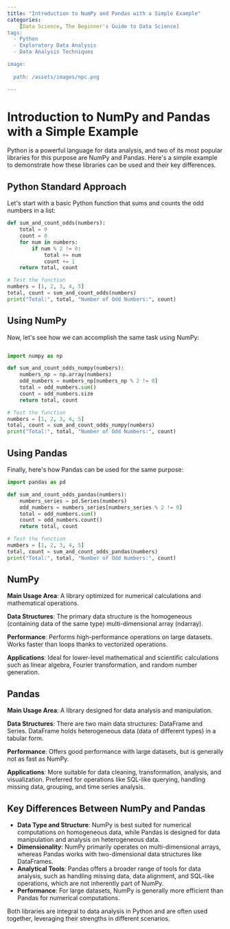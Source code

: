 ```yaml
---
title: "Introduction to NumPy and Pandas with a Simple Example"
categories:
    [Data Science, The Beginner's Guide to Data Science]
tags:
  - Python
  - Exploratory Data Analysis
  - Data Analysis Techniques

image:
 
  path: /assets/images/npc.png

---
```


# Introduction to NumPy and Pandas with a Simple Example

Python is a powerful language for data analysis, and two of its most popular libraries for this purpose are NumPy and Pandas. Here's a simple example to demonstrate how these libraries can be used and their key differences.

## Python Standard Approach

Let's start with a basic Python function that sums and counts the odd numbers in a list:

```python
def sum_and_count_odds(numbers):
    total = 0
    count = 0
    for num in numbers:
        if num % 2 != 0:
            total += num
            count += 1
    return total, count

# Test the function
numbers = [1, 2, 3, 4, 5]
total, count = sum_and_count_odds(numbers)
print("Total:", total, "Number of Odd Numbers:", count)
```
## Using NumPy

Now, let's see how we can accomplish the same task using NumPy:

```python

import numpy as np

def sum_and_count_odds_numpy(numbers):
    numbers_np = np.array(numbers)
    odd_numbers = numbers_np[numbers_np % 2 != 0]
    total = odd_numbers.sum()
    count = odd_numbers.size
    return total, count

# Test the function
numbers = [1, 2, 3, 4, 5]
total, count = sum_and_count_odds_numpy(numbers)
print("Total:", total, "Number of Odd Numbers:", count)

```



## Using Pandas

Finally, here's how Pandas can be used for the same purpose:

```python
import pandas as pd

def sum_and_count_odds_pandas(numbers):
    numbers_series = pd.Series(numbers)
    odd_numbers = numbers_series[numbers_series % 2 != 0]
    total = odd_numbers.sum()
    count = odd_numbers.count()
    return total, count

# Test the function
numbers = [1, 2, 3, 4, 5]
total, count = sum_and_count_odds_pandas(numbers)
print("Total:", total, "Number of Odd Numbers:", count)
```
## NumPy

**Main Usage Area**: A library optimized for numerical calculations and mathematical operations.

**Data Structures**: The primary data structure is the homogeneous (containing data of the same type) multi-dimensional array (ndarray).

**Performance**: Performs high-performance operations on large datasets. Works faster than loops thanks to vectorized operations.

**Applications**: Ideal for lower-level mathematical and scientific calculations such as linear algebra, Fourier transformation, and random number generation.

## Pandas

**Main Usage Area**: A library designed for data analysis and manipulation.

**Data Structures**: There are two main data structures: DataFrame and Series. DataFrame holds heterogeneous data (data of different types) in a tabular form.

**Performance**: Offers good performance with large datasets, but is generally not as fast as NumPy.

**Applications**: More suitable for data cleaning, transformation, analysis, and visualization. Preferred for operations like SQL-like querying, handling missing data, grouping, and time series analysis.


## Key Differences Between NumPy and Pandas

- **Data Type and Structure**: NumPy is best suited for numerical computations on homogeneous data, while Pandas is designed for data manipulation and analysis on heterogeneous data.
- **Dimensionality**: NumPy primarily operates on multi-dimensional arrays, whereas Pandas works with two-dimensional data structures like DataFrames.
- **Analytical Tools**: Pandas offers a broader range of tools for data analysis, such as handling missing data, data alignment, and SQL-like operations, which are not inherently part of NumPy.
- **Performance**: For large datasets, NumPy is generally more efficient than Pandas for numerical computations.

Both libraries are integral to data analysis in Python and are often used together, leveraging their strengths in different scenarios.
